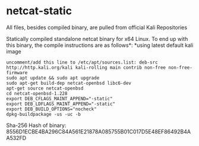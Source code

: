# netcat-static

All files, besides compiled binary, are pulled from official Kali Repositories

Statically compiled standalone netcat binary for x64 Linux. To end up with this binary, the compile instructions are as follows*:
*using latest default kali image
```
uncomment/add this line to /etc/apt/sources.list: deb-src http://http.kali.org/kali kali-rolling main contrib non-free non-free-firmware
sudo apt update && sudo apt upgrade
sudo apt-get build-dep netcat-openbsd libc6-dev
apt-get source netcat-openbsd
cd netcat-openbsd-1.228
export DEB_CFLAGS_MAINT_APPEND="-static"
export DEB_LDFLAGS_MAINT_APPEND="-static"
export DEB_BUILD_OPTIONS="nocheck"
dpkg-buildpackage -us -uc -b
```

Sha-256 Hash of binary: 8556D1ECBE4BA296C84A561E21878A085755B01C017D5E48EF86492B4AA532FD
